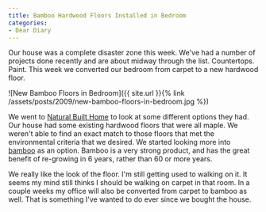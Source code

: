 ```yaml
---
title: Bamboo Hardwood Floors Installed in Bedroom
categories:
- Dear Diary
---
```


Our house was a complete disaster zone this week. We've had a number of projects done recently and are about midway through the list. Countertops. Paint. This week we converted our bedroom from carpet to a new hardwood floor.

![New Bamboo Floors in Bedroom]({{ site.url }}{% link /assets/posts/2009/new-bamboo-floors-in-bedroom.jpg %})

We went to [Natural Built Home](http://www.naturalbuilthome.com/) to look at some different options they had. Our house had some existing hardwood floors that were all maple. We weren't able to find an exact match to those floors that met the environmental criteria that we desired. We started looking more into [bamboo](http://www.naturalbuilthome.com/products/14-bamboo) as an option. Bamboo is a very strong product, and has the great benefit of re-growing in 6 years, rather than 60 or more years.

We really like the look of the floor. I'm still getting used to walking on it. It seems my mind still thinks I should be walking on carpet in that room. In a couple weeks my office will also be converted from carpet to bamboo as well. That is something I've wanted to do ever since we bought the house.

